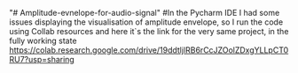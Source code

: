 "# Amplitude-evnelope-for-audio-signal" 
#In the Pycharm IDE I had some issues displaying the visualisation of amplitude envelope, so I run the code using Collab resources and here it`s the link for the very same project, in the fully working state
https://colab.research.google.com/drive/19ddtljlRB6rCcJZOolZDxgYLLpCT0RU7?usp=sharing
